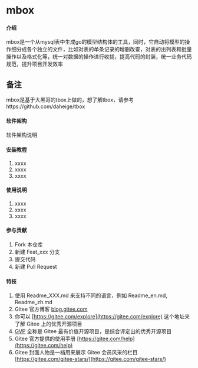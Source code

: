 # mbox

#### 介绍
mbox是一个从mysql表中生成go的模型结构体的工具，同时，它自动将模型的操作细分成各个独立的文件，比如对表的单条记录的增删改查，对表的出列表和批量操作以及格式化等，统一对数据的操作进行收拢，提高代码的封装，统一业务代码规范，提升项目开发效率

## 备注
mbox是基于大黑哥的tbox上做的，想了解tbox，请参考https://github.com/daheige/tbox

#### 软件架构
软件架构说明


#### 安装教程

1.  xxxx
2.  xxxx
3.  xxxx

#### 使用说明

1.  xxxx
2.  xxxx
3.  xxxx

#### 参与贡献

1.  Fork 本仓库
2.  新建 Feat_xxx 分支
3.  提交代码
4.  新建 Pull Request


#### 特技

1.  使用 Readme\_XXX.md 来支持不同的语言，例如 Readme\_en.md, Readme\_zh.md
2.  Gitee 官方博客 [blog.gitee.com](https://blog.gitee.com)
3.  你可以 [https://gitee.com/explore](https://gitee.com/explore) 这个地址来了解 Gitee 上的优秀开源项目
4.  [GVP](https://gitee.com/gvp) 全称是 Gitee 最有价值开源项目，是综合评定出的优秀开源项目
5.  Gitee 官方提供的使用手册 [https://gitee.com/help](https://gitee.com/help)
6.  Gitee 封面人物是一档用来展示 Gitee 会员风采的栏目 [https://gitee.com/gitee-stars/](https://gitee.com/gitee-stars/)
